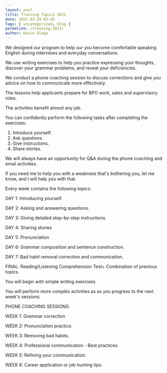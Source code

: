 ```yaml
--- 
layout: post 
title: Training Topics 2021
date: 2021-03-29 02:45
Tags: [ uncategorized, blog ]
permalink: /training-2021/ 
author: Kevin Olega 
--- 
```

We designed our program to help our you become comfortable speaking English during interviews and everyday conversations.

We use writing exercises to help you practice expressing your thoughts, discover your grammar problems, and reveal your deficiencies.

We conduct a phone coaching session to discuss corrections and give you advice on how to communicate more effectively.

The lessons help applicants prepare for BPO work, sales and supervisory roles.

The activities benefit almost any job.

You can confidently perform the following tasks after completing the exercises:

1. Introduce yourself.
2. Ask questions.
3. Give instructions.
4. Share stories.

We will always have an opportunity for Q&A during the phone coaching and email activities.

If you need me to help you with a weakness that's bothering you, let me know, and I will help you with that.

Every week contains the following topics:

DAY 1: Introducing yourself.

DAY 2: Asking and answering questions.

DAY 3: Giving detailed step-by-step instructions.

DAY 4: Sharing stories

DAY 5: Pronunciation

DAY 6: Grammar composition and sentence construction.

DAY 7: Bad habit removal correction and communication.

FINAL: Reading/Listening Comprehension Test+ Combination of previous topics.

You will begin with simple writing exercises.

You will perform more complex activities as as you progress to the next week's sessions.

PHONE COACHING SESSIONS: 

WEEK 1: Grammar correction

WEEK 2: Pronunciation practice.

WEEK 3: Removing bad habits. 

WEEK 4: Professional communication - Best practices.

WEEK 5: Refining your communication.

WEEK 6: Career application or job hunting tips.

